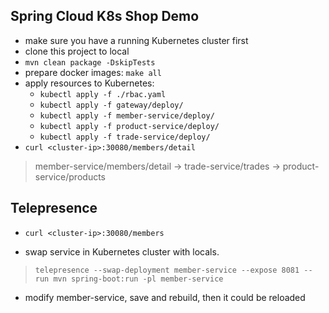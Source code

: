 ## Spring Cloud K8s Shop Demo

* make sure you have a running Kubernetes cluster first
* clone this project to local
* `mvn clean package -DskipTests`
* prepare docker images: `make all`
* apply resources to Kubernetes:
  * `kubectl apply -f ./rbac.yaml`
  * `kubectl apply -f gateway/deploy/`
  * `kubectl apply -f member-service/deploy/`
  * `kubectl apply -f product-service/deploy/`
  * `kubectl apply -f trade-service/deploy/`
* `curl <cluster-ip>:30080/members/detail`


> member-service/members/detail -> trade-service/trades -> product-service/products

## Telepresence

* `curl <cluster-ip>:30080/members`

* swap service in Kubernetes cluster with locals.

> `telepresence --swap-deployment member-service --expose 8081 --run mvn spring-boot:run -pl member-service`

* modify member-service, save and rebuild, then it could be reloaded
